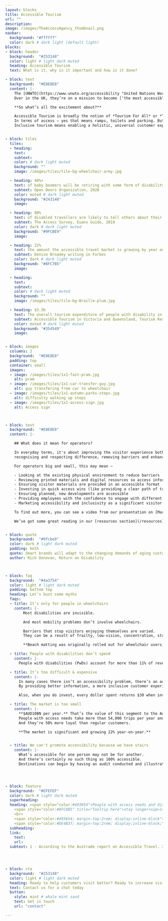 ```yaml
---
layout: blocks
title: Accessible Tourism
url: ""
description:
image: /images/TheAccessAgency_thumbnail.png
navbar:
  background: "#ffffff"
  color: dark # dark light (default light)
blocks:
- block: header
  background:  "#253148"
  color: light # light dark muted
  heading: Accessible Tourism
  text: What is it, why is it important and how is it done?

- block: text
  background:  "#E8E8E8"
  content: |-
    The [UNWTO](https://www.unwto.org/accessibility "United Nations World Tourism Organization") have labelled it a [**‘exceptional business opportunity’**](https://www.unwto.org/accessibility "UNWTO Accessible Tourism Page"), the EU say it will [**‘boost competitiveness’**](https://single-market-economy.ec.europa.eu/sectors/tourism/offer/accessible-tourism_en "EU Enhancing Tourism") and Tourism Australia feature it heavily in their [**‘Future of Demand’**](https://www.tourism.australia.com/en/insights/consumer-research/future-of-demand.html "Tourism Australia, Future of Demand Report") report.
    Over in the UK, they’re on a mission to become [‘the most accessible destination in Europe by 2025’](https://www.visitbritain.org/tourism-sector-deal "Visit Britain, Tourism Sector Deal")‘.

    **So what’s all the excitement about?**

    Accessible Tourism is broadly the notion of *Tourism For All* or *Tourism Without Barriers*. The principle is that tourism services and products should be open to everyone.
    In terms of access – yes that means ramps, toilets and parking. But it also means providing accessible information so people can make informed decisions.
    Inclusive tourism means enabling a holistic, universal customer experience, a philosophy of operating that welcomes everyone.


- block: tiles
  tiles:
  - heading:
    text:
    subtext:
    color: # dark light muted
    background: ""
    image: /images/tiles/tile-bg-wheelchair-army.jpg

  - heading: 40%+
    text: of baby boomers will be retiring with some form of disability
    subtext: Open Doors Organization, 2020
    color: muted # dark light muted
    background: "#243148"
    image:

  - heading: 80%
    text: of disabled travellers are likely to tell others about their experiences
    subtext: The Access Survey, Euans Guide, 2019
    color: dark # dark light muted
    background: "#9FCBE9"
    image:

  - heading: 22%
    text: the amount the accessible travel market is growing by year on year
    subtext: Denise Broadey writing in Forbes
    color: dark # dark light muted
    background: "#8FC7B5"
    image:

  - heading:
    text:
    subtext:
    color: # dark light muted
    background: ""
    image: /images/tiles/tile-bg-Braille-plum.jpg

  - heading: $3.3b
    text: The overall tourism expenditure of people with disability in Australia
    subtext: Accessible Tourism in Victoria and Queensland, Tourism Research Australia, National Visitor Survey, 2018.
    color: muted # dark light muted
    background: "#354549"
    image:


- block: images
  columns: 2
  background:  "#E8E8E8"
  padding: top
  container: small
  images:
  - image: /images/tiles/1x1-fast-pram.jpg
    alt: pram
  - image: /images/tiles/1x1-car-transfer-guy.jpg
    alt: guy transfering from car to wheelchair
  - image: /images/tiles/1x1-autumn-parks-steps.jpg
    alt: difficulty walking up steps
  - image: /images/tiles/1x1-access-sign.jpg
    alt: Access sign



- block: text
  background:  "#E8E8E8"
  content: |-

    ## What does it mean for operators?

    In everyday terms, it's about improving the visitor experience both online and in-person -
    recognising and respecting difference, removing barriers and enhancing independence and dignity.   

    For operators big and small, this may mean –

    - Looking at the existing physical environment to reduce barriers
    - Reviewing printed materials and digital resources so access information is provided
    - Ensuring visitor materials are provided in an accessible format
    - Investing in quick access wins (like providing a clear path of travel)
    - Ensuring planned, new developments are accessible
    - Providing employees with the confidence to engage with different and disabled visitors
    - Marketing accessibility and inclusivity as a significant visitor benefit

    To find out more, you can see a video from our presentation on [Marketing Accessibility](/resources).

    We’ve got some great reading in our [resources section](/resources).


- block: quote
  background:  "#9fcbe9"
  color: dark # light dark muted
  padding: both
  quote: Smart brands will adapt to the changing demands of aging customers, the wealthiest demographic in human history.
  author: Rich Donovan, Return on Disability



- block: faq
  background:  "#4a3754"
  color: light # light dark muted
  padding: bottom top
  heading: Let’s bust some myths
  faqs:
  - title: It’s only for people in wheelchairs
    content: |-
        Most disabilities are invisible.

        And most mobility problems don’t involve wheelchairs.

        Barriers that stop visitors enjoying themselves are varied.
        They can be a result of frailty, low-vision, concentration, strength, hearing-loss, even mood.

        **Beach matting was originally rolled out for wheelchair users, now everyone uses it as a way to get onto the beach. Accessibility features usually come to benefit everyone.**

  - title: People with disabilities don’t spend
    content: |-
      People with disabilities (PwDs) account for more than 11% of revenue in the travel sector  [*(Source: )*](https://www.tourism.australia.com). This is predicted to reach 25% in coming years. Twenty-five percent.

  - title: It’s too difficult & expensive
    content: |-
      In many cases there isn’t an accessibility problem, there’s an access information problem.
      By providing better information, a more inclusive customer experience and some access adjustments, destinations can make customers with disabilities feel welcomed and valued.

      Also, when you do invest, every dollar spent returns $30 when investing in Universal Design [*(Source: City Of Melboune)*](https://www.tourism.australia.com).

  - title: The market is too small
    content: |-
      **$AUD10BN per year.** That’s the value of this segment to the Australian economy.
      People with access needs take more than 54,000 trips per year and stay longer than able-bodied travellers.
      And they’re 50% more loyal than regular customers.

      **The market is significant and growing 22% year-on-year.**


  - title: We can't promote accessibility because we have stairs
    content: |-
      What’s accessible for one person may not be for another.
      And there’s certainly no such thing as 100% accessible.
      Destinations can begin by having an audit conducted and illustrating what they have in place – allowing visitors to decide for themselves if it’s ‘accessible’.




- block: feature
  background:  "#EFEFEF"
  color: dark # light dark muted
  superheading:
  heading: <span style="color:#493654">People with access needs and disabilities</span>
    <span style="color:#8FC8B5" title="Tooltip here">stay longer<sup>1</sup></span><span style="color:#493654">,</span> <span style="color:#1d2838">travel with more people<sup>2</sup></span> <span style="color:#493654">and they’re <span style="color:#9FCBE9">very loyal<sup>3</sup>.</span>
    <br>
    <span style="color:#493654; margin-top:2rem; display:inline-block">In short, they’re</span> <span style="color:#7A6730">fantastic customers.</span><br>
    <span style="color:#DE4B37; margin-top:2rem; display:inline-block;">But they’re not getting what they need to travel well.</span>
  subheading:
  link:
    text:
    url:
  subtext: 1 - According to the Austrade report on Accessible Travel. 2 - People with access need travel with family members, friends and sometimes support workers. Travel parties consist of an average 3.2 people. 3 – Once disabled travellers something they like that suits their needs, they return. They're 50% more loyal according to Kantar Futures.  




- block: cta
  background:  "#253148"
  color: light # light dark muted
  heading: Ready to help customers visit better? Ready to increase visitation with better access?
  text: Contact us for a chat today
  button:
    style: mint # whale mint sand
    text: Get in touch
    url: "contact"

---
```

